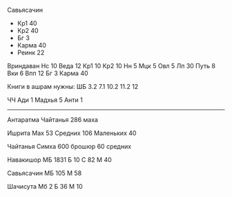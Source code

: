 Савьясачин
- Кр1 40
- Кр2 40
- Бг 3
- Карма 40
- Реинк 22

Вриндаван
Нс 10
Веда 12
Кр1 10
Кр2 10
Нн 5
Мцк 5
Овл 5
Лп 30
Путь 8
Вки 6
Впп 12
Бг 3
Карма 40

Книги в ашрам нужны:
ШБ
3.2
7.1
10.2
11.2
12

ЧЧ
Ади 1
Мадхья 5
Анти 1


---
Антаратма Чайтанья 
286 маха

Ишрита
Мах 53
Средних 106
Маленьких 40

Чайтанья Симха
600 брошюр
60 средних

Навакишор
МБ 1831
Б 10
С 82
М 40

Савьясачин
МБ 105
М 58

Шачисута
Мб 2
Б 36
М 10


